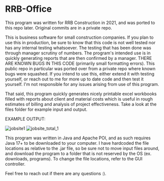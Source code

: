 # RRB-Office
This program was written for RRB Construction in 2021, and was ported to this repo later. Original commits are in a private repo.

This is business software for small construction companies. If you plan to use this in production, be sure to know that this code is not well tested nor has any internal testing whatsoever. The testing that has been done was through manager scrutiny of numbers. The program's intended use is in quickly generating reports that are then confirmed by a manager. THERE ARE KNOWN BUGS IN THIS CODE (primarily small formatting errors). This public repo in particular was ported over from a private repo where known bugs were squashed. If you intend to use this, either extend it with testing yourself, or reach out to me for more up to date code and then test it yourself. I'm not responsible for any issues arising from use of this program.

That said, this program quickly generates nicely printable excel workbooks filled with reports about client and material costs which is useful in rough estimates of billing and analysis of project effectiveness. Take a look at the files folder for example input and output.

EXAMPLE OUTPUT:

![jobsite1](https://user-images.githubusercontent.com/18275346/210695499-0ea66353-48ca-43c9-9315-1dd3d727841e.png)
![jobsite_total_1](https://user-images.githubusercontent.com/18275346/210695505-0479cc98-7c7b-41bf-81a5-8324df064706.png)


This program was written in Java and Apache POI, and as such requires Java 17+ to be downloaded to your computer. I have hardcoded the file locations as relative to the .jar file, so be sure not to move input files around, and download the program to a folder that is not reserved by the OS (ex. downloads, programs). To change the file locations, refer to the GUI controller.

Feel free to reach out if there are any questions :).
